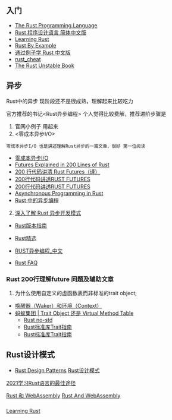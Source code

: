 ## 入门
* [The Rust Programming Language](https://doc.rust-lang.org/book/ch15-01-box.html)
* [Rust 程序设计语言 简体中文版](https://kaisery.github.io/trpl-zh-cn/ch10-03-lifetime-syntax.html)
* [Learning Rust](https://learning-rust.github.io/docs/c1.ownership.html)
* [Rust By Example](https://rustwiki.org/zh-CN/rust-by-example/std_misc/threads/testcase_mapreduce.html)
* [通过例子学 Rust 中文版](https://rustwiki.org/zh-CN/rust-by-example/std_misc/threads/testcase_mapreduce.html)
* [rust_cheat]()
* [The Rust Unstable Book](https://doc.rust-lang.org/nightly/unstable-book/language-features/trait-upcasting.html#trait_upcasting)

## 异步
Rust中的异步 现阶段还不是很成熟，理解起来比较吃力

官方推荐的书记<Rust异步编程> 个人觉得比较费解，推荐进阶步骤是
1. 官网小例子 用起来
2. <零成本异步I/O>
 
`零成本异步I/O 也是讲述理解Rust异步的一篇文章，很好 第一位阅读`
* [零成本异步I/O](https://zhuanlan.zhihu.com/p/97574385?utm_source=wechat_session&utm_medium=social&utm_oi=38990447116288&utm_campaign=shareopn)
* [Futures Explained in 200 Lines of Rust](https://cfsamson.github.io/books-futures-explained/)
* [200 行代码讲清 Rust Futures（译）](https://planetmeow.net/futures-explained/)
* [200行代码讲透RUST FUTURES](https://stevenbai.top/rust/futures_explained_in_200_lines_of_rust/)
* [200行代码讲透RUST FUTURES](https://planetmeow.net/futures-explained/)
* [Asynchronous Programming in Rust](https://rust-lang.github.io/async-book/01_getting_started/01_chapter.html)
* [Rust 中的异步编程](https://huangjj27.github.io/async-book/02_execution/04_executor.html)
2. [深入了解 Rust 异步开发模式](https://zhuanlan.zhihu.com/p/104098627)

* [Rust版本指南](https://rustwiki.org/zh-CN/edition-guide/rust-2018/trait-system/impl-trait-for-returning-complex-types-with-ease.html)


* [Rust精选](https://rustmagazine.github.io/rust_magazine_2021/chapter_3/Unsafe_Rust_How_and_when_not_to_use_it.html)
* [RUST异步编程_中文](https://funkill.github.io/async-book-i18n/zh-cn/async-in-rust/chapter.html)

* [Rust FAQ](https://prev.rust-lang.org/en-US/faq.html)


### Rust 200行理解future 问题及辅助文章
1. 为什么使用自定义的虚函数表而非标准的trait object;
  * [ 唤醒器（Waker）和环境（Context）](https://planetmeow.net/futures-explained/3-waker-context/)
  * [蚂蚁集团 | Trait Object 还是 Virtual Method Table](https://juejin.cn/post/7011317906969460766)
    * [Rust no-std](https://juejin.cn/post/6999830218051420190)
    * [Rust标准库Trait指南](https://zhuanlan.zhihu.com/p/369264606)
    * [Rust标准库Trait指南](https://ohmyweekly.github.io/notes/2021-05-19-a-tour-of-rust-standard-library-traits/#bottom)

## Rust设计模式
* [Rust Design Patterns](https://rust-unofficial.github.io/patterns/idioms/ffi/errors.html)
[Rust设计模式](http://chuxiuhong.com/chuxiuhong-rust-patterns-zh/idioms/pass-var-to-closure.html)

[2021学习Rust语言的最佳途径](https://mp.weixin.qq.com/s/UvDjGjW_qs3lvnaH-GsWZQ)

[Rust 和 WebAssembly](http://llever.com/rustwasm-book)
[Rust And WebAssembly](https://rustwasm.github.io/docs/book/)



### 
[Learning Rust](https://learning-rust.github.io/docs/a1.why_rust.html)
